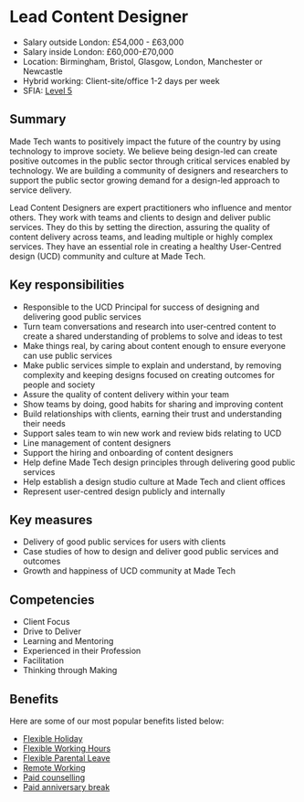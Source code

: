 # Lead Content Designer 

- Salary outside London: £54,000 - £63,000
- Salary inside London: £60,000-£70,000 
- Location: Birmingham, Bristol, Glasgow, London, Manchester or Newcastle
- Hybrid working: Client-site/office 1-2 days per week
- SFIA: [Level 5](sfia/lead_content_designer.md)

## Summary

Made Tech wants to positively impact the future of the country by using technology to improve society. We believe being design-led can create positive outcomes in the public sector through critical services enabled by technology. We are building a community of designers and researchers to support the public sector growing demand for a design-led approach to service delivery.

Lead Content Designers are expert practitioners who influence and mentor others. They work with teams and clients to design and deliver public services. They do this by setting the direction, assuring the quality of content delivery across teams, and leading multiple or highly complex services. They have an essential role in creating a healthy User-Centred design (UCD) community and culture at Made Tech. 

## Key responsibilities 

- Responsible to the UCD Principal for success of designing and delivering good public services
- Turn team conversations and research into user-centred content to create a shared understanding of problems to solve and ideas to test
- Make things real, by caring about content enough to ensure everyone can use public services
- Make public services simple to explain and understand, by removing complexity and keeping designs focused on creating outcomes for people and society
- Assure the quality of content delivery within your team 
- Show teams by doing, good habits for sharing and improving content 
- Build relationships with clients, earning their trust and understanding their needs
- Support sales team to win new work and review bids relating to UCD
- Line management of content designers
- Support the hiring and onboarding of content designers
- Help define Made Tech design principles through delivering good public services
- Help establish a design studio culture at Made Tech and client offices
- Represent user-centred design publicly and internally

## Key measures

- Delivery of good public services for users with clients
- Case studies of how to design and deliver good public services and outcomes
- Growth and happiness of UCD community at Made Tech

## Competencies 

- Client Focus
- Drive to Deliver
- Learning and Mentoring
- Experienced in their Profession
- Facilitation
- Thinking through Making 

## Benefits

Here are some of our most popular benefits listed below:

- [Flexible Holiday](../benefits/flexible_holiday.md)
- [Flexible Working Hours](../benefits/working_hours.md)
- [Flexible Parental Leave](../guides/welfare/parental_leave.md)
- [Remote Working](../benefits/remote_working.md)
- [Paid counselling](../guides/welfare/paid_counselling.md)
- [Paid anniversary break](../benefits/paid_anniversary_break.md)


